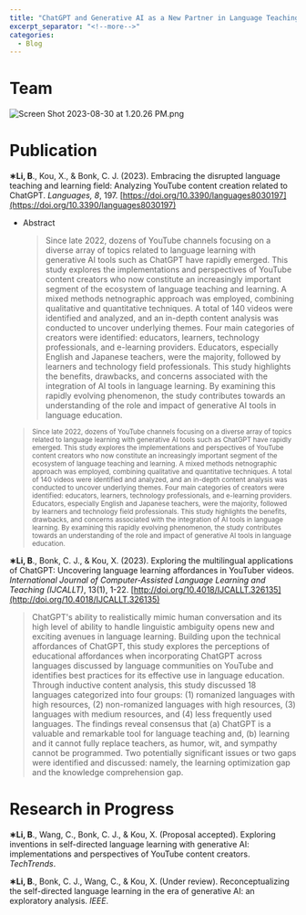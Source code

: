 ```yaml
---
title: "ChatGPT and Generative AI as a New Partner in Language Teaching and Learning"
excerpt_separator: "<!--more-->"
categories:
  - Blog
---
```


# Team

![Screen Shot 2023-08-30 at 1.20.26 PM.png](/assets/images/ChatGPT-and-Generative-AI-as-a-New-Partner-in-Language-Teaching-and-Learning—1.png)

# Publication



**∗Li, B**., Kou, X., & Bonk, C. J. (2023). Embracing the disrupted language teaching and learning field: Analyzing YouTube content creation related to ChatGPT. *Languages, 8*, 197. [https://doi.org/10.3390/languages8030197](https://doi.org/10.3390/languages8030197)

- Abstract
    
    > Since late 2022, dozens of YouTube channels focusing on a diverse array of topics related to language learning with generative AI tools such as ChatGPT have rapidly emerged. This study explores the implementations and perspectives of YouTube content creators who now constitute an increasingly important segment of the ecosystem of language teaching and learning. A mixed methods netnographic approach was employed, combining qualitative and quantitative techniques. A total of 140 videos were identified and analyzed, and an in-depth content analysis was conducted to uncover underlying themes. Four main categories of creators were identified: educators, learners, technology professionals, and e-learning providers. Educators, especially English and Japanese teachers, were the majority, followed by learners and technology field professionals. This study highlights the benefits, drawbacks, and concerns associated with the integration of AI tools in language learning. By examining this rapidly evolving phenomenon, the study contributes towards an understanding of the role and impact of generative AI tools in language education.
    >
  
> <small>Since late 2022, dozens of YouTube channels focusing on a diverse array of topics related to language learning with generative AI tools such as ChatGPT have rapidly emerged. This study explores the implementations and perspectives of YouTube content creators who now constitute an increasingly important segment of the ecosystem of language teaching and learning. A mixed methods netnographic approach was employed, combining qualitative and quantitative techniques. A total of 140 videos were identified and analyzed, and an in-depth content analysis was conducted to uncover underlying themes. Four main categories of creators were identified: educators, learners, technology professionals, and e-learning providers. Educators, especially English and Japanese teachers, were the majority, followed by learners and technology field professionals. This study highlights the benefits, drawbacks, and concerns associated with the integration of AI tools in language learning. By examining this rapidly evolving phenomenon, the study contributes towards an understanding of the role and impact of generative AI tools in language education.</small>
> 

**∗Li, B**., Bonk, C. J., & Kou, X. (2023). Exploring the multilingual applications of ChatGPT: Uncovering language learning affordances in YouTuber videos. *International Journal of Computer-Assisted Language Learning and Teaching (IJCALLT)*, 13(1), 1-22. [http://doi.org/10.4018/IJCALLT.326135](http://doi.org/10.4018/IJCALLT.326135)

> ChatGPT's ability to realistically mimic human conversation and its high level of ability to handle linguistic ambiguity opens new and exciting avenues in language learning. Building upon the technical affordances of ChatGPT, this study explores the perceptions of educational affordances when incorporating ChatGPT across languages discussed by language communities on YouTube and identifies best practices for its effective use in language education. Through inductive content analysis, this study discussed 18 languages categorized into four groups: (1) romanized languages with high resources, (2) non-romanized languages with high resources, (3) languages with medium resources, and (4) less frequently used languages. The findings reveal consensus that (a) ChatGPT is a valuable and remarkable tool for language teaching and, (b) learning and it cannot fully replace teachers, as humor, wit, and sympathy cannot be programmed. Two potentially significant issues or two gaps were identified and discussed: namely, the learning optimization gap and the knowledge comprehension gap.
> 

# Research in Progress

**∗Li, B**., Wang, C., Bonk, C. J., & Kou, X. (Proposal accepted). Exploring inventions in self-directed language learning with generative AI: implementations and perspectives of YouTube content creators. *TechTrends*.

**∗Li, B**., Bonk, C. J., Wang, C., & Kou, X. (Under review). Reconceptualizing the self-directed language learning in the era of generative AI: an exploratory analysis. *IEEE*.

